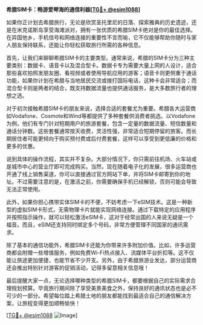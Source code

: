 **希腊SIM卡：畅游爱琴海的通信利器[[TG💪+ @esim1088](https://t.me/s/esim1088)]**

如果你正计划去希腊旅行，无论是欣赏圣托里尼的日落、探索雅典的历史遗迹，还是在米克诺斯岛享受海滩派对，拥有一张优质的希腊SIM卡绝对是你的最佳选择。在异国他乡，手机信号和网络连接的重要性不言而喻，它不仅能够帮助你随时与家人朋友保持联系，还能让你轻松获取旅行所需的各种信息。

首先，让我们来聊聊希腊SIM卡的主要类型。通常来说，希腊的SIM卡分为三种主要类别：数据卡、语音卡以及混合型卡。数据卡专为需要大量上网的人设计，适合那些喜欢拍照发朋友圈、看视频或者使用导航应用的游客；语音卡则更侧重于通话功能，如果你计划在希腊与当地居民交流或拨打国际电话，这种卡会非常适合；而混合型卡则是两者的结合，既支持数据流量也提供通话服务，是大多数旅行者的理想之选。

对于初次接触希腊SIM卡的朋友来说，选择合适的套餐尤为重要。希腊各大运营商如Vodafone、Cosmote和Wind等都提供了多种套餐供消费者挑选。以Vodafone为例，他们有专门针对短期用户的旅游套餐，包含一定量的数据流量、短信数量和通话分钟数。这些套餐通常按天收费，灵活性强，非常适合短期停留的旅客。而长期居住者可能更倾向于购买预付费或后付费套餐，这样可以享受到更低廉的价格和更多的优惠。

说到具体的操作流程，其实并不复杂。大部分情况下，你只需前往机场、火车站或是城市中心的营业厅即可完成购买。当然，现在随着电子化的发展，很多运营商也开通了线上销售渠道，你可以直接通过官方网站下单，并将SIM卡邮寄到你的地址。不过需要注意的是，在激活之前，你需要确保手机已经解锁，否则可能会导致无法正常使用。

此外，如果你担心携带实体SIM卡的不便，不妨考虑一下eSIM技术。这是一种新型的虚拟SIM卡形式，无需物理卡片就能实现网络连接。通过下载特定的应用程序并按照指示操作，就可以轻松激活eSIM卡，这对于经常出国的人来说无疑是一个福音。而且，eSIM还支持同时绑定多个号码，非常方便管理不同国家的通讯需求。

除了基本的通信功能外，希腊SIM卡还能为你带来许多附加价值。比如，许多运营商都会附赠一些增值服务，例如免费Wi-Fi热点接入、流媒体平台折扣等。这不仅能让旅途更加便捷，也能节省不少开支。另外，由于希腊旅游业发达，部分运营商还会推出特别针对游客的促销活动，记得多留意相关信息哦！

最后提醒大家一点，无论选择哪种类型的希腊SIM卡，都要根据自己的实际需求合理规划预算。毕竟旅行期间除了享受美景美食之外，保持良好的通讯状态也是必不可少的一部分。希望每位踏上希腊土地的朋友都能找到最适合自己的通信解决方案，让旅程变得更加顺畅愉快！

[[TG💪+ @esim1088](https://t.me/s/esim1088) ![Image](https://i.postimg.cc/4NQfJmqS/Snipaste-2025-05-13-00-14-12.png)]